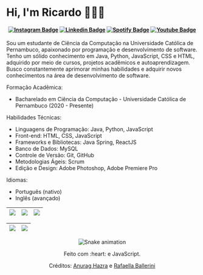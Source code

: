 # Hi, I'm Ricardo 👨🏻‍💻

<h4 align="center">

[![Instagram Badge](https://img.shields.io/badge/-instagram-red?style=for-the-badge&logo=instagram&logoColor=white&link=https://github.com/rickzerahh)](https://www.instagram.com/euricardoojr/)
[![Linkedin Badge](https://img.shields.io/badge/-Linkedin-blue?style=for-the-badge&logo=Linkedin&logoColor=white&link=https://github.com/rickzerahh)](https://www.linkedin.com/in/ricardorkzh/)
[![Spotify Badge](https://img.shields.io/badge/-Spotify-3bb34b?style=for-the-badge&logo=Spotify&logoColor=161f16&link=https://github.com/rickzerahh)](https://open.spotify.com/user/21gvysqql3deq22rboilyj6qy)
[![Youtube Badge](https://img.shields.io/badge/YouTube-FF0000?style=for-the-badge&logo=youtube&logoColor=white)](https://www.youtube.com/channel/UCRj2dfKp1l_aNl8H04DNeWw)

</h4>


Sou um estudante de Ciência da Computação na Universidade Católica de Pernambuco, apaixonado por programação e desenvolvimento de software. Tenho um sólido conhecimento em Java, Python, JavaScript, CSS e HTML, adquirido por meio de cursos, projetos acadêmicos e autoaprendizagem. Busco constantemente aprimorar minhas habilidades e adquirir novos conhecimentos na área de desenvolvimento de software.

Formação Acadêmica:

- Bacharelado em Ciência da Computação - Universidade Católica de Pernambuco (2020 - Presente)

Habilidades Técnicas:

- Linguagens de Programação: Java, Python, JavaScript
- Front-end: HTML, CSS, JavaScript
- Frameworks e Bibliotecas: Java Spring, ReactJS
- Banco de Dados: MySQL
- Controle de Versão: Git, GitHub
- Metodologias Ágeis: Scrum
- Edição e Design: Adobe Photoshop, Adobe Premiere Pro

Idiomas:

- Português (nativo)
- Inglês (avançado)

| ![](http://github-profile-summary-cards.vercel.app/api/cards/stats?username=rickzerahh&theme=2077) | ![](http://github-profile-summary-cards.vercel.app/api/cards/repos-per-language?username=rickzerahh&hide=Html&theme=2077) | ![](http://github-profile-summary-cards.vercel.app/api/cards/most-commit-language?username=rickzerahh&theme=2077) |
| :-: | :-: | :-: |

| ![](http://github-profile-summary-cards.vercel.app/api/cards/profile-details?username=rickzerahh&theme=2077) | ![](https://github-readme-streak-stats.herokuapp.com?user=rickzerahh&theme=radical&hide_border=true&date_format=n%2Fj%5B%2FY%5D) |
| :-: | :-: |

<div align="center">

  ![Snake animation](https://github.com/danielbped/danielbped/blob/output/github-contribution-grid-snake.svg)
  
</div>

<div align="center">
  <p>Feito com :heart: e JavaScript.</p>
  <p>Créditos: <a href="https://github.com/anuraghazra/github-readme-stats">Anurag Hazra</a> e <a href="https://github.com/rafaballerini">Rafaella Ballerini</a></p>
</div>
